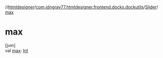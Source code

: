 //[htmldesigner](../../../index.md)/[com.jdngray77.htmldesigner.frontend.docks.dockutils](../index.md)/[Slider](index.md)/[max](max.md)

# max

[jvm]\
val [max](max.md): [Int](https://kotlinlang.org/api/latest/jvm/stdlib/kotlin/-int/index.html)
